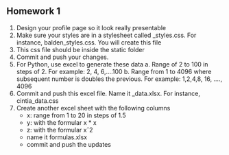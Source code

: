 ## Homework 1
1.	Design your profile page so it look really presentable 
2.	Make sure your styles are in a stylesheet called <name>_styles.css. For instance, balden_styles.css. You will create this file
3.	This css file should be inside the static folder
4.	Commit and push your changes.
5.	For Python, use excel to generate these data
a.	Range of 2 to 100 in steps of 2. For example: 2, 4, 6,….100
b.	Range from 1 to 4096  where subsequent number is doubles the previous. For example: 1,2,4,8, 16, …., 4096
6.	Commit and push this excel file. Name it <name>_data.xlsx. For instance, cintia_data.css
7. Create another excel sheet with the following columns
    * x: range from 1 to 20 in steps of 1.5
    * y: with the formular x * x
    * z: with the formular xˆ2
    * name it formulas.xlsx
    * commit and push the updates

